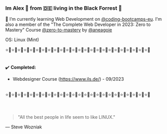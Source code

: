 ### Im Alex 👱 from 🇩🇪 living in the Black Forrest 🌲

📖 I’m currently learning Web Development on [@coding-bootcamps-eu](https://github.com/coding-bootcamps-eu).
I'm also a member of the "The Complete Web Developer in 2023: Zero to Mastery" Course [@zero-to-mastery](https://github.com/zero-to-mastery) by [@aneagoie](https://github.com/aneagoie)<br>

OS: Linux (Mint)

⭐🌲⭐🌲⭐🌲⭐🌲⭐🌲⭐🌲⭐🌲⭐🌲⭐🌲⭐🌲⭐🌲⭐🌲⭐🌲⭐🌲⭐🌲⭐🌲⭐🌲⭐🌲⭐🌲⭐🌲⭐🌲⭐🌲⭐🌲⭐🌲<br>
<br>

✔️ **Completed:**
 * Webdesigner Course (https://www.ils.de/) - 09/2023
<br>
⭐🌲⭐🌲⭐🌲⭐🌲⭐🌲⭐🌲⭐🌲⭐🌲⭐🌲⭐🌲⭐🌲⭐🌲⭐🌲⭐🌲⭐🌲⭐🌲⭐🌲⭐🌲⭐🌲⭐🌲⭐🌲⭐🌲⭐🌲⭐🌲<br>

<br>
<br>

> "All the best people in life seem to like LINUX."

— Steve Wozniak


 
  


<!--
**TaektuCode/TaektuCode** is a ✨ _special_ ✨ repository because its `README.md` (this file) appears on your GitHub profile.

Here are some ideas to get you started:

- 🔭 I’m currently working on ...
- 🌱 I’m currently learning ...
- 👯 I’m looking to collaborate on ...
- 🤔 I’m looking for help with ...
- 💬 Ask me about ...
- 📫 How to reach me: ...
- 😄 Pronouns: ...
- ⚡ Fun fact: ...
-->
